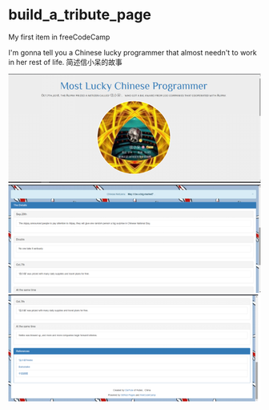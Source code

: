 # build_a_tribute_page
My first item in freeCodeCamp

I'm gonna tell you a Chinese lucky programmer that almost needn't to work in her rest of life.
简述信小呆的故事

![image](https://github.com/CielYule/build_a_tribute_page/blob/master/Screenshots/1.png)
![image](https://github.com/CielYule/build_a_tribute_page/blob/master/Screenshots/2.png)
![image](https://github.com/CielYule/build_a_tribute_page/blob/master/Screenshots/3.png)
